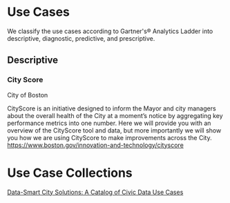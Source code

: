 # Use Cases
We classify the use cases according to Gartner's® Analytics Ladder into descriptive, diagnostic, predictive, and prescriptive.

## Descriptive
### City Score
City of Boston

CityScore is an initiative designed to inform the Mayor and city managers about the overall health of the City at a moment’s notice by aggregating key performance metrics into one number. Here we will provide you with an overview of the CityScore tool and data, but more importantly we will show you how we are using CityScore to make improvements across the City.
https://www.boston.gov/innovation-and-technology/cityscore


# Use Case Collections
[Data-Smart City Solutions: A Catalog of Civic Data Use Cases](https://datasmart.hks.harvard.edu/news/article/how-can-data-and-analytics-be-used-to-enhance-city-operations-723)
